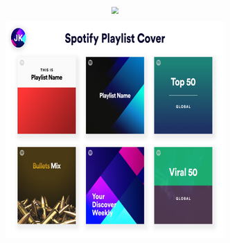 <p align="center">
  <a href="https://hub.docker.com/r/yboyer/rrr/">
    <img height="350" src="https://raw.githubusercontent.com/yboyer/realreleaseradar/master/.github/cover.jpg">
  </a>
</p>
<img height="500" src="https://raw.githubusercontent.com/krjayesh/spotify-playlist-cover-template/main/Sotify%20Playlist%20Cover.png">
<font size=Free download figma templates<b>
